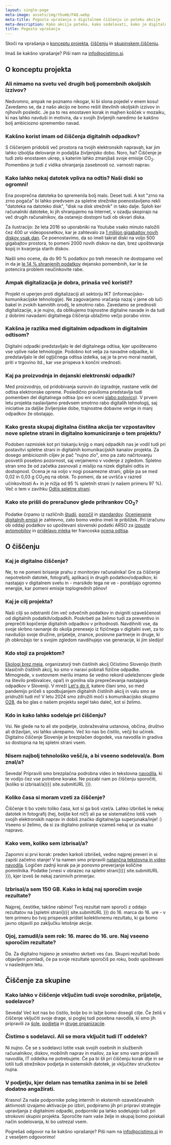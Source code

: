 ```yaml
---
layout: single-page
meta-image: assets/img/thumb/FAQ.webp
meta-title: Pogosta vprašanja o digitalnem čiščenju in poteku akcije
meta-description: Kako akcija poteka, kako sodelovati, kako je digitalno čiščenje povezano z digitalizacijo in še vrsto drugih odgovorov na vprašanja smo zbrali na enem mestu.
title: Pogosta vprašanja
---
```


Skoči na vprašanja o [konceptu projekta](#o-konceptu-projekta), [čiščenju](#o-čiščenju) in [skupinskem čiščenju](#čiščenje-za-skupine).

Imaš še kakšno vprašanje? Piši nam na info@ocistimo.si.

## O konceptu projekta
### Ali nimamo na svetu več drugih bolj pomembnih okoljskih izzivov?
Nedvomno, ampak ne poznamo nikogar, ki bi slona pojedel v enem kosu! Zavedamo se, da z našo akcijo ne bomo rešili številnih okoljskih izzivov in njihovih posledic. Je pa to res enostaven korak in majhen košček v mozaiku, ki nas lahko navduši in motivira, da v svojih življenjih naredimo še kakšno bolj ambiciozno spremembo navad. 

### Kakšno korist imam od čiščenja digitalnih odpadkov?
S čiščenjem pridobiš več prostora na tvojih elektronskih napravah, kar jim lahko izboljša delovanje in podaljša življenjsko dobo. Noro, ha? Čiščenje je tudi zelo enostaven ukrep, s katerim lahko zmanjšaš svoje emisije CO<sub>2</sub>. Pomembno je tudi z vidika ohranjanja zasebnosti oz. varnosti naprav.

### Kako lahko nekaj datotek vpliva na odtis? Naši diski so ogromni!
Ena povprečna datoteka bo spremenila bolj malo. Deset tudi. A kot "zrno na zrno pogača" bi lahko predvsem za spletne strežnike poenostavljeno rekli "datoteka na datoteko disk", "disk na disk strežnik" in tako dalje. Sploh ker računalniki datoteke, ki jih shranjujemo na Internet, v ozadju skopirajo na več drugih računalnikov, da ostanejo dostopni tudi ob okvari diska.

Za ilustracijo: že leta 2016 so uporabniki na Youtube vsako minuto naložili čez 400 ur videoposnetkov, kar je zahtevalo za <a href="https://cloud.google.com/blog/products/gcp/google-seeks-new-disks-for-data-centers/" target="_blank" rel="noopener">1 milijon gigabajtov novih diskov vsak dan</a>. Če poenostavimo, da so imeli takrat diski na voljo 500 gigabajtov prostora, to pomeni 2000 novih diskov na dan, brez upoštevanja kopij in kvarjenja starih diskov.

Našli smo ocene, da do 90 % podatkov po treh mesecih ne dostopamo več in da je <a href="https://www.sciencedirect.com/science/article/pii/S0959652622032115" target="_blank" rel="noopener">le 14 % shranjenih podatkov</a> dejansko pomembnih, kar le še potencira problem neučinkovite rabe.

### Ampak digitalizacija je dobra, prinaša več koristi!?
Projekt ni uperjen proti digitalizaciji ali sektorju IKT (informacijsko-komunikacijske tehnologije). Ne zagovarjamo vračanja nazaj v jame ob luči bakel in zvokih kamnitih orodij, le smotrno rabo. Zavedamo se prednosti digitalizacije, a je nujno, da oblikujemo trajnostne digitalne navade in da tudi z dobrimi navadami digitalnega čiščenja ublažimo večjo porabo virov.

### Kakšna je razlika med digitalnim odpadkom in digitalnim odtisom?
Digitalni odpadki predstavljalo le del digitalnega odtisa, kjer upoštevamo vse vplive naše tehnologije. Podobno kot velja za navadne odpadke, ki predstavljalo le del ogljičnega odtisa izdelka, saj je ta prvo moral nastati, priti v trgovino itd., kar vse prispeva k končni vrednosti.

### Kaj pa proizvodnja in dejanski elektronski odpadki?
Med proizvodnjo, od pridobivanja surovin do izgradnje, nastane velik del odtisa elektronske opreme. Posledično praviloma predstavlja tudi pomemben del digitalnega odtisa (po eni oceni <a href="https://theshiftproject.org/wp-content/uploads/2023/02/TSP_DigitalSufficiency2020_Summary_230201-1.pdf" target="_blank" rel="noopener">slabo polovico</a>). V prvem letu projekta naslavljamo predvsem smotrno rabo digitalih tehnologij, saj iniciative za daljše življenjske dobe, trajnostne dobavne verige in manj odpadkov že obstajajo.

### Kako gresta skupaj digitalna čistilna akcija ter vzpostavitev nove spletne strani in digitalno komuniciranje o tem projektu?
Podoben razmislek kot pri tiskanju knjig o manj odpadkih nas je vodil tudi pri postavitvi spletne strani in digitalnih komunikacijskih kanalov projekta. Za dosego ambicioznih ciljev je pač "nujno zlo", smo pa zato načrtovanju posvetili posebno pozornost, saj verjamemo v vodenje z zgledom. 
Spletno stran smo že od začetka zasnovali z mislijo na nizek digitalni odtis in dostopnost. Ocena je na voljo v nogi posamezne strani, giblje pa se med 0,02 in 0,03 g CO<sub>2</sub>eq na obisk. To pomeni, da se uvršča v razred učinkovitosti A+ in je nižja od 95 % spletnih strani (v našem primeru 97 %). Več o tem v zavihku [Odtis spletne strani](odtis-strani.html#zgodba-nae-strani).

### Kako ste prišli do preračunov glede prihrankov CO<sub>2</sub>?
Podatke črpamo iz različnih <a href="https://www.sciencedirect.com/science/article/pii/S0959652622032115" target="_blank" rel="noopener">študij</a>, <a href="https://theshiftproject.org/wp-content/uploads/2023/02/TSP_5G_SYNTHESIS_ENG.pdf" target="_blank" rel="noopener">poročil</a> in <a href="https://developers.thegreenwebfoundation.org/co2js/explainer/methodologies-for-calculating-website-carbon/" target="_blank" rel="noopener">standardov</a>. <a href="https://sustainablewebdesign.org/calculating-digital-emissions/" target="_blank" rel="noopener">Ocenjevanje digitalnih emisij</a> je zahtevno, zato bomo vedno imeli le približek. Pri izračunu ob oddaji podatkov so upoštevani slovenski podatki ARSO za <a href="https://kazalci.arso.gov.si/sl/content/izpusti-co2-iz-novih-vseh-osebnih-vozil-1?tid=95" target="_blank" rel="noopener">izpuste avtomobilov</a> in <a href="https://kazalci.arso.gov.si/sl/content/intenzivnost-izpustov-tgp-pri-prireji-mleka-govejega-mesa?tid=96" target="_blank" rel="noopener">pridelavo mleka</a> ter francoska <a href="https://digital-cleanup-day.fr/note-methodologie-donnees-exploitees/" target="_blank" rel="noopener">ocena odtisa</a>.


## O čiščenju
### Kaj je digitalno čiščenje?
Ne, to ne pomeni brisanje prahu z monitorjev računalnika! Gre za čiščenje nepotrebnih datotek, fotografij, aplikacij in drugih podatkov/odpadkov, ki nastajajo v digitalnem svetu in - marsikdo tega ne ve - porabljajo ogromno energije, kar pomeni emisije toplogrednih plinov! 

### Kaj je cilj projekta?
Naši cilji so odstraniti čim več odvečnih podatkov in dvigniti ozaveščenost od digitalnih podatkih/odpadkih. Poskrbeti pa želimo tudi za preventivo in preprečiti kopičenje digitalnih odpadkov v prihodnosti. Navdihniti vse, da svoje skrbno ravnanje do okolja prenesejo iz fizičnega v digitalni svet, za to navdušijo svoje družine, prijatelje, znance, poslovne partnerje in druge, ki jih obkrožajo ter s svojim zgledom navdihujejo vse generacije, ki jim sledijo!

### Kdo stoji za projektom?
<a href="https://ebm.si/" target="_blank" rel="noopener">Ekologi brez meja</a>, organizatorji treh čistilnih akcij Očistimo Slovenijo (tistih klasičnih čistilnih akcij, ko smo v naravi pobirali fizične odpadke.  Mimogrede, v svetovnem merilu imamo še vedno rekord udeležencev glede na število prebivalcev, opa!) in gonilna sila preprečevanja nastajanja odpadkov v Sloveniji. V mreži <a href="https://www.worldcleanupday.org/" target="_blank" rel="noopener">Let's do it</a>, katere člani smo, so med pandemijo pričeli s spodbujanjem digitalnih čistilnih akcij in valu smo se pridružili tudi mi! V letu 2024 smo združili moči s komunikacijsko skupino <a href="https://www.o28.si/" target="_blank" rel="noopener">O28</a>, da bo glas o našem projektu segel tako daleč, kot si želimo.

### Kdo in kako lahko sodeluje pri čiščenju?
Vsi. Ne glede na to ali ste podjetje, izobraževalna ustanova, občina, društvo ali državljan, vsi lahko ukrepamo. Več ko nas bo čistilo, večji bo učinek. Digitalno čiščenje Slovenije je brezplačen dogodek, vsa navodila in gradiva so dostopna na tej spletni strani vsem.

### Nisem najbolj tehnološko vešč/a, a bi vseeno sodeloval/a. Bom znal/a?
Seveda! Pripravili smo brezplačna podrobna video in tekstovna [navodila](navodila-za-ciscenje.html), ki te vodijo čez vse potrebne korake. Ne pozabi nam po čiščenju sporočiti, [koliko si izbrisal/a]({{ site.submitURL }}). 

### Koliko časa si moram vzeti za čiščenje?
Čiščenje ti bo vzelo toliko časa, kot si ga boš vzel/a. Lahko izbrišeš le nekaj datotek in fotografij (hej, boljše kot nič!) ali pa se sistematično lotiš vseh svojih elektronskih naprav in dobiš značko digitalne/ga superjunaka/inje! :) Vseeno si želimo, da si za digitalno poliranje vzameš nekaj ur za vsako napravo.

### Kako vem, koliko sem izbrisal/a?
Zapomni si prvi korak: preden karkoli izbrišeš, vedno najprej preveri in si zapiši začetno stanje! V ta namen smo pripravili [natančna tekstovna in video navodila](navodila-za-ciscenje.html). Logičen zadnji korak pa je ponovno preverjanje količine pomnilnika. Podatke [vnesi v obrazec na spletni strani]({{ site.submitURL }}), kjer izveš še nekaj zanimivih primerjav.

### Izbrisal/a sem 150 GB. Kako in kdaj naj sporočim svoje rezultate? 
Najprej, čestitke, takšne rabimo! Tvoj rezultat nam sporoči z oddajo rezultatov na [spletni strani]({{ site.submitURL }}) do 16. marca do 16. ure - v tem primeru bo tvoj prispevek prištet kolektivnemu rezultatu, ki ga bomo javno objavili po zaključku letošnje akcije. 

### Ojoj, zamudil/a sem rok: 16. marec do 16. ure. Naj vseeno sporočim rezultate?
Da. Za digitalno higieno je smiselno skrbeti ves čas. Skupni rezultati bodo objavljeni pomladi, če pa svoje rezultate sporočiš po roku, bodo upoštevani v naslednjem letu.


## Čiščenje za skupine
### Kako lahko v čiščenje vključim tudi svoje sorodnike, prijatelje, sodelavce?
Seveda! Več kot nas bo čistilo, bolje bo in lažje bomo dosegli cilje. Če želiš v čiščenje vključiti svoje drage, si poglej tudi posebna navodila, ki smo jih pripravili za [šole](sola.html), [podjetja](podjetje.html) in [druge organizacije](druge-organizacije.html).

### Čistimo s sodelavci. Ali se mora vključit tudi IT oddelek?
Ni nujno. Če se s sodelavci lotite vsak svojih osebnih in službenih računalnikov, diskov, mobilnih naprav in mailov, za kar smo vam pripravili navodila, IT oddelka ne potrebujete. Če pa bi šli pri čiščenju korak dlje in se lotili tudi strežnikov podjetja in sistemskih datotek, je vključitev stručkotov nujna. 

### V podjetju, kjer delam nas tematika zanima in bi se želeli dodatno angažirati.
Krasno! Za naše podpornike poleg internih in eksternih ozaveščevalnih aktivnosti izvajamo aktivacije po izbiri, podpiramo jih pri pripravi strategije upravljanja z digitalnimi odpadki, podporniki pa lahko sodelujejo tudi pri strokovni skupini projekta. Sporočite nam vaše želje in skupaj bomo poiskali način sodelovanja, ki bo ustrezal vsem.


Pogrešaš odgovor na še kakšno vprašanje? Piši nam na info@ocistimo.si in z veseljem odgovorimo!
